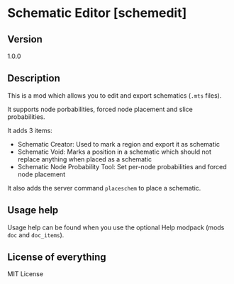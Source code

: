 # Schematic Editor [schemedit]

## Version
1.0.0

## Description
This is a mod which allows you to edit and export schematics (`.mts` files).

It supports node porbabilities, forced node placement and slice probabilities.

It adds 3 items:

* Schematic Creator: Used to mark a region and export it as schematic
* Schematic Void: Marks a position in a schematic which should not replace anything when placed as a schematic
* Schematic Node Probability Tool: Set per-node probabilities and forced node placement

It also adds the server command `placeschem` to place a schematic.

## Usage help
Usage help can be found when you use the optional Help modpack (mods `doc` and `doc_items`).

## License of everything
MIT License
